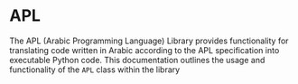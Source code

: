 # APL
The APL (Arabic Programming Language) Library provides functionality for translating code written in Arabic according to the APL specification into executable Python code. This documentation outlines the usage and functionality of the `APL` class within the library
